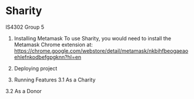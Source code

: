 # Sharity
IS4302 Group 5

1. Installing Metamask
To use Sharity, you would need to install the Metamask Chrome extension at: https://chrome.google.com/webstore/detail/metamask/nkbihfbeogaeaoehlefnkodbefgpgknn?hl=en

2. Deploying project

3. Running Features
  3.1 As a Charity
  
  3.2 As a Donor
